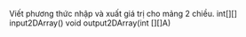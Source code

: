 Viết phương thức nhập và xuất giá trị cho mảng 2 chiều.
    int[][] input2DArray()
    void output2DArray(int [][]A)
